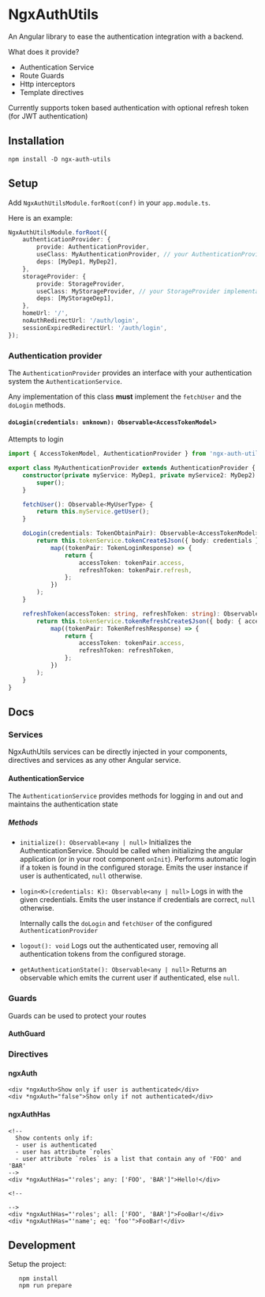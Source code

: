 # NgxAuthUtils

An Angular library to ease the authentication integration with a backend.

What does it provide?

-   Authentication Service
-   Route Guards
-   Http interceptors
-   Template directives

Currently supports token based authentication with optional refresh token (for JWT authentication)

## Installation

```shell
npm install -D ngx-auth-utils
```

## Setup

Add `NgxAuthUtilsModule.forRoot(conf)` in your `app.module.ts`.

Here is an example:

```typescript
NgxAuthUtilsModule.forRoot({
    authenticationProvider: {
        provide: AuthenticationProvider,
        useClass: MyAuthenticationProvider, // your AuthenticationProvider implementation
        deps: [MyDep1, MyDep2],
    },
    storageProvider: {
        provide: StorageProvider,
        useClass: MyStorageProvider, // your StorageProvider implementation
        deps: [MyStorageDep1],
    },
    homeUrl: '/',
    noAuthRedirectUrl: '/auth/login',
    sessionExpiredRedirectUrl: '/auth/login',
});
```

### Authentication provider

The `AuthenticationProvider` provides an interface with your authentication system the `AuthenticationService`.

Any implementation of this class **must** implement the `fetchUser` and the `doLogin` methods.

#### `doLogin(credentials: unknown): Observable<AccessTokenModel>`

Attempts to login

```typescript
import { AccessTokenModel, AuthenticationProvider } from 'ngx-auth-utils';

export class MyAuthenticationProvider extends AuthenticationProvider {
    constructor(private myService: MyDep1, private myService2: MyDep2) {
        super();
    }

    fetchUser(): Observable<MyUserType> {
        return this.myService.getUser();
    }

    doLogin(credentials: TokenObtainPair): Observable<AccessTokenModel> {
        return this.tokenService.tokenCreate$Json({ body: credentials }).pipe(
            map((tokenPair: TokenLoginResponse) => {
                return {
                    accessToken: tokenPair.access,
                    refreshToken: tokenPair.refresh,
                };
            })
        );
    }

    refreshToken(accessToken: string, refreshToken: string): Observable<AccessTokenModel> {
        return this.tokenService.tokenRefreshCreate$Json({ body: { access: accessToken, refresh: refreshToken } }).pipe(
            map((tokenPair: TokenRefreshResponse) => {
                return {
                    accessToken: tokenPair.access,
                    refreshToken: refreshToken,
                };
            })
        );
    }
}
```

## Docs

### Services

NgxAuthUtils services can be directly injected in your components, directives and services as any other Angular service.

#### AuthenticationService

The `AuthenticationService` provides methods for logging in and out
and maintains the authentication state

##### _Methods_

-   `initialize(): Observable<any | null>`
    Initializes the AuthenticationService. Should be called when initializing
    the angular application (or in your root component `onInit`).
    Performs automatic login if a token is found in the configured storage.
    Emits the user instance if user is authenticated, `null` otherwise.

-   `login<K>(credentials: K): Observable<any | null>`
    Logs in with the given credentials. Emits the user instance if credentials
    are correct, `null` otherwise.

    Internally calls the `doLogin` and `fetchUser` of the configured `AuthenticationProvider`

-   `logout(): void`
    Logs out the authenticated user, removing all authentication
    tokens from the configured storage.

-   `getAuthenticationState(): Observable<any | null>`
    Returns an observable which emits the current user if authenticated, else `null`.

### Guards

Guards can be used to protect your routes

#### AuthGuard

### Directives

#### ngxAuth

```angular2html
<div *ngxAuth>Show only if user is authenticated</div>
<div *ngxAuth="false">Show only if not authenticated</div>
```

#### ngxAuthHas

```angular2html
<!--
  Show contents only if:
  - user is authenticated
  - user has attribute `roles`
  - user attribute `roles` is a list that contain any of 'FOO' and 'BAR'
-->
<div *ngxAuthHas="'roles'; any: ['FOO', 'BAR']">Hello!</div>

<!--

-->
<div *ngxAuthHas="'roles'; all: ['FOO', 'BAR']">FooBar!</div>
<div *ngxAuthHas="'name'; eq: 'foo'">FooBar!</div>
```

## Development

Setup the project:

```shell
   npm install
   npm run prepare
```

